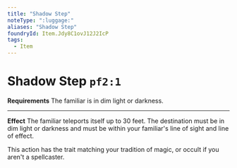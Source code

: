 ```yaml
---
title: "Shadow Step"
noteType: ":luggage:"
aliases: "Shadow Step"
foundryId: Item.Jdy8C1ovJ12J2IcP
tags:
  - Item
---
```


# Shadow Step `pf2:1`

**Requirements** The familiar is in dim light or darkness.

* * *

**Effect** The familiar teleports itself up to 30 feet. The destination must be in dim light or darkness and must be within your familiar's line of sight and line of effect.

This action has the trait matching your tradition of magic, or occult if you aren't a spellcaster.
